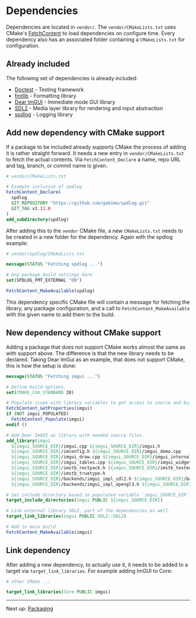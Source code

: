 # Dependencies

Dependencies are located in `vendor/`. The `vendor/CMakeLists.txt` uses
CMake's [FetchContent](https://cmake.org/cmake/help/latest/module/FetchContent.html) to load dependencies on configure
time. Every dependency also has an associated folder containing a `CMakeLists.txt` for configuration.

## Already included

The following set of dependencies is already included:

- [Doctest](https://github.com/doctest/doctest) - Testing framework
- [fmtlib](https://fmt.dev/latest/index.html) - Formatting library
- [Dear ImGUI](https://github.com/ocornut/imgui) - Immediate mode GUI library
- [SDL2](https://www.libsdl.org) - Media layer library for rendering and input abstraction
- [spdlog](https://github.com/gabime/spdlog) - Logging library

## Add new dependency with CMake support

If a package to be included already supports CMake the process of adding it is rather straight forward. It needs a new
entry in `vendor/CMakeLists.txt` to fetch the actual contents. Via `FetchContent_Declare` a name, repo URL and tag,
branch, or commit name is given.

```cmake
# vendor/CMakeLists.txt

# Example inclusion of spdlog
FetchContent_Declare(
  spdlog
  GIT_REPOSITORY "https://github.com/gabime/spdlog.git"
  GIT_TAG v1.11.0
)
add_subdirectory(spdlog)
```

After adding this to the `vendor` CMake file, a new `CMakeLists.txt` needs to be created in a new folder for the
dependency. Again with the spdlog example:

```cmake
# vendor/spdlog/CMakeLists.txt

message(STATUS "Fetching spdlog ...")

# Any package build settings here
set(SPDLOG_FMT_EXTERNAL "ON")

FetchContent_MakeAvailable(spdlog)
```

This dependency specific CMake file will contain a message for fetching the library, any package configuration, and a
call to `FetchContent_MakeAvailable` with the given name to add them to the build.

## New dependency without CMake support

Adding a package that does not support CMake works almost the same as with support above. The difference is that the new
library needs to be declared. Taking Dear ImGui as an example, that does not support CMake, this is how the setup is
done:

```cmake
message(STATUS "Fetching imgui ...")

# Define build options.
set(CMAKE_CXX_STANDARD 20)

# Populate scope with library variables to get access to source and build directories.
FetchContent_GetProperties(imgui)
if (NOT imgui_POPULATED)
  FetchContent_Populate(imgui)
endif ()

# Add Dear ImGUI as library with needed source files.
add_library(imgui
  ${imgui_SOURCE_DIR}/imgui.cpp ${imgui_SOURCE_DIR}/imgui.h
  ${imgui_SOURCE_DIR}/imconfig.h ${imgui_SOURCE_DIR}/imgui_demo.cpp
  ${imgui_SOURCE_DIR}/imgui_draw.cpp ${imgui_SOURCE_DIR}/imgui_internal.h
  ${imgui_SOURCE_DIR}/imgui_tables.cpp ${imgui_SOURCE_DIR}/imgui_widgets.cpp
  ${imgui_SOURCE_DIR}/imstb_rectpack.h ${imgui_SOURCE_DIR}/imstb_textedit.h
  ${imgui_SOURCE_DIR}/imstb_truetype.h
  ${imgui_SOURCE_DIR}/backends/imgui_impl_sdl2.h ${imgui_SOURCE_DIR}/backends/imgui_impl_sdl2.cpp
  ${imgui_SOURCE_DIR}/backends/imgui_impl_opengl3.h ${imgui_SOURCE_DIR}/backends/imgui_impl_opengl3.cpp)

# Set include directory based in populated variable `imgui_SOURCE_DIR`.
target_include_directories(imgui PUBLIC ${imgui_SOURCE_DIR})

# Link external library SDL2, part of the dependencies as well.
target_link_libraries(imgui PUBLIC SDL2::SDL2)

# Add to main build
FetchContent_MakeAvailable(imgui)
```

## Link dependency

After adding a new dependency, to actually use it, it needs to be added to a target via `target_link_libraries`. For
example adding ImGUI to Core:

```cmake
# other CMake ...

target_link_libraries(Core PUBLIC imgui)
```

***

Next up: [Packaging](Packaging.md)
